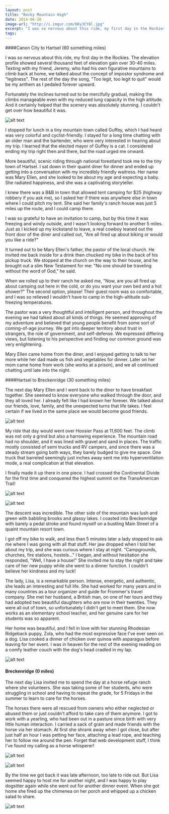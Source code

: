 ```yaml
---
layout: post
title: "Rocky Mountain High"
date: 2014-06-28
image-url: "http://i.imgur.com/6Ky3CY8l.jpg"
excerpt: "I was so nervous about this ride, my first day in the Rockies. The elevation profile showed several thousand feet of elevation gain over 30-40 miles. Texting with my friend, Jeremy, who had his own figurative mountains to climb back at home, we talked about the concept of impostor syndrome and legitness. The rest of the day the song, 'Too legit, too legit to quit' would be my anthem as I pedaled forever upward."
tags:
---
```


####Canon City to Hartsel (60 something miles)

I was so nervous about this ride, my first day in the Rockies. The elevation profile showed several thousand feet of elevation gain over 30-40 miles. Texting with my friend, Jeremy, who had his own figurative mountains to climb back at home, we talked about the concept of impostor syndrome and "legitness". The rest of the day the song, "Too legit, too legit to quit" would be my anthem as I pedaled forever upward.

Fortunately the inclines turned out to be mercifully gradual, making the climbs manageable even with my reduced lung capacity in the high altitude. And it certainly helped that the scenery was absolutely stunning. I couldn't get over how beautiful it was. 

![alt text](http://i.imgur.com/Sbc4ooPl.jpg)

I stopped for lunch in a tiny mountain town called Guffey, which I had heard was very colorful and cyclist-friendly. I stayed for a long time chatting with an older man and the bartender, who were very interested in hearing about my trip. I learned that the elected mayor of Guffey is a cat. I considered ending my trip right then and there, but the road urged me onward. 

More beautiful, scenic riding through national forestland took me to the tiny town of Hartsel. I sat down in their quaint diner for dinner and ended up getting into a conversation with my incredibly friendly waitress. Her name was Mary Ellen, and she looked to be about my age and expecting a baby. She radiated happiness, and she was a captivating storyteller. 

I knew there was a B&B in town that allowed tent camping for $25 (highway robbery if you ask me), so I asked her if there was anywhere else in town where I could pitch my tent. She said her family's ranch house was just 5 miles up the route, and I could camp there.

I was so grateful to have an invitation to camp, but by this time it was freezing and windy outside, and I wasn't looking forward to another 5 miles. Just as I kicked up my kickstand to leave, a real cowboy leaned out the front door of the diner and called out, "Are all fired up about biking or would you like a ride?" 

It turned out to be Mary Ellen's father, the pastor of the local church. He invited me back inside for a drink then chucked my bike in the back of his pickup truck. We stopped at the church on the way to their house, and he brought out a slim New Testament for me: "No one should be traveling without the word of God," he said. 

When we rolled up to their ranch he asked me, "Now, are you all fired up about camping out here in the cold, or do you want your own bed and a hot shower?" The second option, please! Their guest room was so comfortable, and I was so relieved I wouldn't have to camp in the high-altitude sub-freezing temperatures.

The pastor was a very thoughtful and intelligent person, and throughout the evening we had talked about all kinds of things. He seemed approving of my adventure and believed that young people benefit from some sort of coming-of-age journey. We got into deeper territory about trust in strangers, the role of government, and self-defense. We expressed differing views, but listening to his perspective and finding our common ground was very enlightening. 

Mary Ellen came home from the diner, and I enjoyed getting to talk to her more while her dad made us fish and vegetables for dinner. Later on her mom came home from work (she works at a prison), and we all continued chatting until late into the night.

####Hartsel to Breckenridge (30 something miles)

The next day Mary Ellen and I went back to the diner to have breakfast together. She seemed to know everyone who walked through the door, and they all loved her. I already felt like I had known her forever. We talked about our friends, love, family, and the unexpected turns that life takes. I feel certain if we lived in the same place we would become good friends.

![alt text](http://i.imgur.com/7cVA5gbl.jpg "Mary Ellen")

My ride that day would went over Hoosier Pass at 11,600 feet. The climb was not only a grind but also a harrowing experience. The mountain road had no shoulder, and it was lined with gravel and sand in places. The traffic mostly consisted of semi trucks and RV campers, and since there was a steady stream going both ways, they barely budged to give me space. One truck that barreled seemingly just inches away sent me into hyperventilation mode, a real complication at that elevation. 

I finally made it up there in one piece. I had crossed the Continental Divide for the first time and conquered the highest summit on the TransAmerican Trail!

![alt text](http://i.imgur.com/r5srXdAl.jpg "Hoosier Pass")

![alt text](http://i.imgur.com/ohyrVOPl.jpg)

The descent was incredible. The other side of the mountain was lush and green with babbling brooks and glassy lakes. I coasted into Breckenridge with barely a pedal stroke and found myself on a bustling Main Street of a quaint mountain resort town. 

I got off my bike to walk, and less than 5 minutes later a lady stopped to ask me where I was going with all that stuff. Her jaw dropped when I told her about my trip, and she was curious where I stay at night. "Campgrounds, churches, fire stations, hostels..." I began, and without hesitation she responded, "Well, I have a house!" She invited me to stay the night and take care of her new puppy while she went to a dinner function. I couldn't believe her kindness and my luck! 

The lady, Lisa, is a remarkable person. Intense, energetic, and authentic, she leads an interesting and full life. She had worked for many years and in many countries as a tour organizer and guide for Frommer's travel company. She met her husband, a British man, on one of her tours and they had adopted two beautiful daughters who are now in their twenties. They were all out of town, so unfortunately I didn't get to meet them. She now works as an elementary school teacher, and her genuine care for her students was so apparent. 

Her home was beautiful, and I fell in love with her stunning Rhodesian Ridgeback puppy, Zola, who had the most expressive face I've ever seen on a dog. Lisa cooked a dinner of chicken over quinoa with asparagus before leaving for her event. I was in heaven for the rest of the evening reading on a comfy leather couch with the dog's head cradled in my lap.

![alt text](http://i.imgur.com/9PFwj7Bl.jpg "Zola")

#### Breckenridge (0 miles)

The next day Lisa invited me to spend the day at a horse refuge ranch where she volunteers. She was taking some of her students, who were struggling in school and having to repeat the grade, for 5 Fridays in the summer to learn to care for the horses. 

The horses there were all rescued from owners who either neglected or abused them or just couldn't afford to take care of them anymore. I got to work with a yearling, who had been out in a pasture since birth with very little human interaction. I carried a sack of grain and made friends with the horse via her stomach. At first she shrank away when I got close, but after just half an hour I was petting her face, attaching a lead rope, and teaching her to follow me around the pen. Forget that web development stuff, I think I've found my calling as a horse whisperer!

![alt text](http://i.imgur.com/juuPwB6l.jpg "Horses")

![alt text](http://i.imgur.com/jmirmEBl.jpg "Lisa and the kids at the horse rescue")

By the time we got back it was late afternoon, too late to ride out. But Lisa seemed happy to host me for another night, and I was happy to play dogsitter again while she went out for another dinner event. When she got home she fired up the chimenea on her porch and whipped up a chicken salad to share. 

![alt text](http://i.imgur.com/hThWv19l.jpg "Lovely dinner with Lisa")
